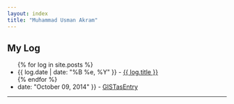 ```yaml
---
layout: index
title: "Muhammad Usman Akram"
---
```


<div class="content" id="page">
    <div class="container">
	    <div class="blog">
	        <h2>My Log</h2>
	        <ul>
	        {% for log in site.posts %}
	            <li>
	            <span>{{ log.date | date: "%B %e, %Y" }}</span> - <a href="{{ log.url }}">{{ log.title }}</a>
	            </li>
	        {% endfor %}
	            <li>
	            <span>date: "October 09, 2014" }}</span> - <a href="https://gist.github.com/2f4cdd7cbf1791d735ad.git">GISTasEntry</a>
                </li>
	        </ul>
	    </div>
      <hr class="featurette-divider">
    </div> <!-- /container -->
</div>